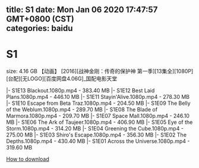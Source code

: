 
title: S1
date: Mon Jan 06 2020 17:47:57 GMT+0800 (CST)    
categories: baidu
---

# S1
size: 4.16 GB
 【动画】 [2016][战神金刚：传奇的保护神 第一季][13集全][1080P][台配][无LOGO][百度网盘4.06G]_国配电影天堂
 
|- S1E13 Blackout.1080p.mp4 - 383.40 MB
|- S1E12 Best Laid Plans.1080p.mp4 - 446.10 MB
|- S1E11 Stayin'Alive.1080p.mp4 - 278.30 MB
|- S1E10 Escape from Beta Traz.1080p.mp4 - 204.50 MB
|- S1E09 The Belly of the Weblum.1080p.mp4 - 289.70 MB
|- S1E08 The Blade of Marmora.1080p.mp4 - 209.70 MB
|- S1E07 Space Mall.1080p.mp4 - 246.10 MB
|- S1E06 The Ark of Taujeer.1080p.mp4 - 406.90 MB
|- S1E05 Eye of the Storm.1080p.mp4 - 314.20 MB
|- S1E04 Greening the Cube.1080p.mp4 - 275.00 MB
|- S1E03 Shiro's Escape.1080p.mp4 - 356.30 MB
|- S1E02 The Depths.1080p.mp4 - 430.40 MB
|- S1E01 Across the Universe.1080p.mp4 - 319.60 MB

[How to download](https://bpcam.bemobtrk.com/go/2ceec3aa-1ca2-46d6-b9ff-aaa5c184517c?jno=2522)